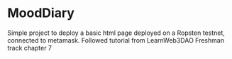 # MoodDiary
Simple project to deploy a basic html page deployed on a Ropsten testnet, connected to metamask. 
Followed tutorial from LearnWeb3DAO Freshman track chapter 7

